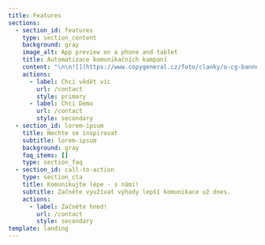 ```yaml
---
title: Features
sections:
  - section_id: features
    type: section_content
    background: gray
    image_alt: App preview on a phone and tablet
    title: Automatizace komunikačních kampaní
    content: "\n\n![](https://www.copygeneral.cz/foto/clanky/o-cg-banner-komunikacni-kampane-fin.jpg)\n\n### Mít to před očima\n\nU složitějších komunikačních scénářů oceníte jejich vizuální podobu, která zachycuje jednotlivé komunikační body, jejich vzájemné propojení, rozhodovací body, spouštěče i vyhodnocení.\n\n#### Plná automatizace\_\n\nKrása používání naší platformy spočívá v plné automatizaci. Bez manuálních zásahů kampaně odcházejí a vyhodnocují se. Uvolní se vám ruce od rutinní exekutivy a kampaně budete řídit jako dobře sehraný orchestr.\n\n#### Otevřel? Neotevřel?\n\nŘešení je napojené na analytické nástroje, které v reálném čase vyhodnocují výsledky komunikace. Reakce vašich klientů tak určují další kroky komunikačního scénáře. Systém se sám učí.\n\n#### Ukázka komunikačního scénáře&#xA;(e-mailing & remarketing)\n\nV prvním kroku odchází hromadný e-mail na předem definovanou skupinu zákazníků. E-mail obsahuje nabídku a call-to-action v podobě sledovaného URL. Po prvním kroku se flow větví na základě podmínek:\n\n**1. Klient otevřel e-mail, ale nekliknul na link:**\nZa 3 dny po otevření odchází další e-mail s rekapitulací nabídky a s nabídkou osobní konzultace s poradcem (personalizace podle lokality).\nZároveň odchází interní e-mail poradci. Obsahuje informace o klientovi, pokyn k oslovení (když se neozve zítra sám, pozítří volat) a odkaz do CRM pro záznam výsledku jednání.\n\n**2. Klient otevřel e-mail a kliknul, ale nedokončil transakci na webu (nekoupil)**\nZa 2 dny po návštěvě webu odchází další e-mail s rekapitulací a odkazem na stránku, kde může klient transakci dokončit. Volitelně může obsahovat pobídku, např. slevový kupon.\n\n**3. Klient otevřel e-mail, kliknul a dokončil transakci na webu**\nSystém počká 7 dní a odešle e-mail s žádostí o poskytnutí zpětné vazby na průběh transakce a poskytnuté služby.\n\n**4. Klient neotevřel e-mail**\nPo 7 dnech odchází stejný e-mail jako na začátku, jen s naléhavějším předmětem – např. upozornění na blížící se konec časově omezené akce.\n"
    actions:
      - label: Chci vědět víc
        url: /contact
        style: primary
      - label: Chci Demo
        url: /contact
        style: secondary
  - section_id: lorem-ipsum
    title: Nechte se inspirovat
    subtitle: lorem-ipsum
    background: gray
    faq_items: []
    type: section_faq
  - section_id: call-to-action
    type: section_cta
    title: Komunikujte lépe - s námi!
    subtitle: Začněte využívat výhody lepší komunikace už dnes.
    actions:
      - label: Začněte hned!
        url: /contact
        style: secondary
template: landing
---
```

